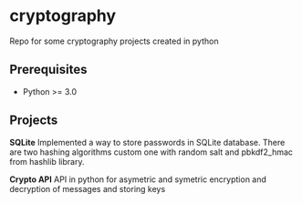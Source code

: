 # cryptography
Repo for some cryptography projects created in python


## Prerequisites

* Python >= 3.0

## Projects

**SQLite** 
Implemented a way to store passwords in SQLite database. There are two hashing algorithms custom one with random salt and pbkdf2_hmac from hashlib library.

**Crypto API** 
API in python for asymetric and symetric encryption and decryption of messages and storing keys 
